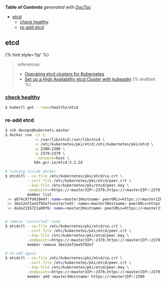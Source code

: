 <!-- START doctoc generated TOC please keep comment here to allow auto update -->
<!-- DON'T EDIT THIS SECTION, INSTEAD RE-RUN doctoc TO UPDATE -->
**Table of Contents**  *generated with [DocToc](https://github.com/thlorenz/doctoc)*

- [etcd](#etcd)
  - [check healthy](#check-healthy)
  - [re-add etcd](#re-add-etcd)

<!-- END doctoc generated TOC please keep comment here to allow auto update -->


## etcd

{% hint style='tip' %}
> references:
> - [Operating etcd clusters for Kubernetes](https://kubernetes.io/docs/tasks/administer-cluster/configure-upgrade-etcd/)
> - [Set up a High Availability etcd Cluster with kubeadm](https://kubernetes.io/docs/setup/production-environment/tools/kubeadm/setup-ha-etcd-with-kubeadm/)
{% endhint %}


### [check healthy](https://faun.pub/kubectl-commands-cheatsheet-43ce8f13adfb)
```bash
$ kubectl get --raw=/healthz/etcd
```

### re-add etcd

```bash
$ ssh devops@kubernets.master
$ docker run -it \
             -v /var/lib/etcd:/var/lib/etcd \
             -v /etc/kubernetes/pki/etcd:/etc/kubernetes/pki/etcd \
             -p 2380:2380 \
             -p 2379:2379 \
             --network=host \
             k8s.gcr.io/etcd:3.2.24

# running inside docker
$ etcdctl --ca-file /etc/kubernetes/pki/etcd/ca.crt \
          --cert-file /etc/kubernetes/pki/etcd/peer.crt \
          --key-file /etc/kubernetes/pki/etcd/peer.key \
          -endpoints=https://<master3IP>:2379,https://<master2IP>:2379,https://<master1IP>:2379 \
          member list
 >> a874c87fd42044f: name=<master1Hostname> peerURLs=https://<master1IP>:2380 clientURLs=https://<master1IP>:2379 isLeader=true
 >> 3be12ef2ee5f92e7(unstarted): name=<master3Hostname> peerURLs=https://<master3IP>:2380
 >> da3e2155721a00f6: name=<master2Hostname> peerURLs=https://<master2IP>:2380 clientURLs=https://<master2IP>:2379 isLeader=false


# remove "unstarted" node
$ etcdctl --ca-file /etc/kubernetes/pki/etcd/ca.crt \
          --cert-file /etc/kubernetes/pki/etcd/peer.crt \
          --key-file /etc/kubernetes/pki/etcd/peer.key \
          -endpoints=https://<master3IP>:2379,https://<master2IP>:2379,https://<master1IP>:2379 \
          member remove 3be12ef2ee5f92e7

# re-add again
$ etcdctl --ca-file /etc/kubernetes/pki/etcd/ca.crt \
          --cert-file /etc/kubernetes/pki/etcd/peer.crt \
          --key-file /etc/kubernetes/pki/etcd/peer.key \
          -endpoints=https://<master3IP>:2379,https://<master2IP>:2379,https://<master1IP>:2379 \
          member add <master3Hostname> https://<master3IP>:2380
```
